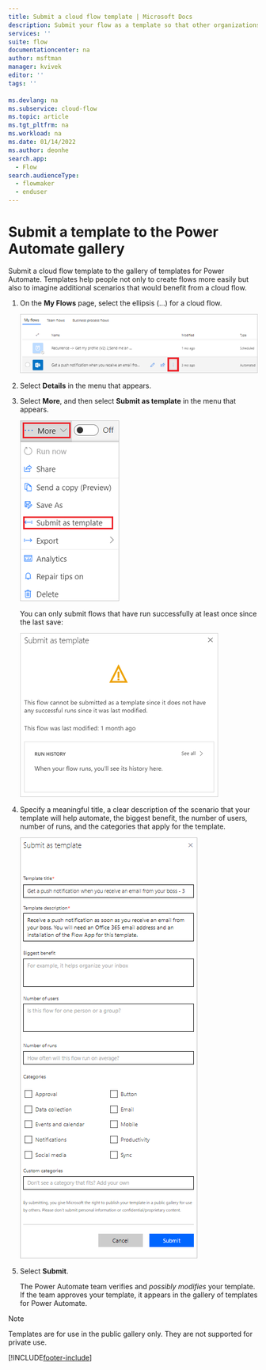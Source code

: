 ```yaml
---
title: Submit a cloud flow template | Microsoft Docs
description: Submit your flow as a template so that other organizations can find it in the template gallery and use the flow that you created.
services: ''
suite: flow
documentationcenter: na
author: msftman
manager: kvivek
editor: ''
tags: ''

ms.devlang: na
ms.subservice: cloud-flow
ms.topic: article
ms.tgt_pltfrm: na
ms.workload: na
ms.date: 01/14/2022
ms.author: deonhe
search.app: 
  - Flow
search.audienceType: 
  - flowmaker
  - enduser
---
```

# Submit a template to the Power Automate gallery


Submit a cloud flow template to the gallery of templates for Power Automate. Templates help people not only to create flows more easily but also to imagine additional scenarios that would benefit from a cloud flow.

1. On the **My Flows** page, select the ellipsis (...) for a cloud flow.

    ![Ellipsis button.](./media/publish-a-template/ellipsis-button.png)
1. Select **Details** in the menu that appears.
1. Select **More**, and then select **Submit as template** in the menu that appears.

    ![Context menu.](./media/publish-a-template/context-menu.png)

   You can only submit flows that have run successfully at least once since the last save:

     ![No successful runs warning.](./media/publish-a-template/need-successful-run-warning.png)
1. Specify a meaningful title, a clear description of the scenario that your template will help automate, the biggest benefit, the number of users, number of runs, and the categories that apply for the template.

    ![Template options.](./media/publish-a-template/template-options.png)
1. Select **Submit**.

     The Power Automate team verifies and *possibly modifies* your template. If the team approves your template, it appears in the gallery of templates for Power Automate.

>[!NOTE]
>Templates are for use in the public gallery only. They are not supported for private use.


[!INCLUDE[footer-include](includes/footer-banner.md)]